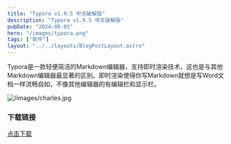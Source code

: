 ```yaml
---
title: "Typora v1.9.5 中文破解版"
description: "Typora v1.9.5 中文破解版"
pubDate: "2024-08-01"
hero: "/images/typora.png"
tags: ["软件"]
layout: "../../layouts/BlogPostLayout.astro"
---
```


Typora是一款轻便简洁的Markdown编辑器，支持即时渲染技术，这也是与其他Markdown编辑器最显著的区别。即时渲染使得你写Markdown就想是写Word文档一样流畅自如，不像其他编辑器的有编辑栏和显示栏。

![/images/charles.jpg](/images/2019092490243.jpg)

### 下载链接

[点击下载](https://file.xiaobaoku.cc/Typora%E7%AD%891%E4%B8%AA%E6%96%87%E4%BB%B6.rar)
